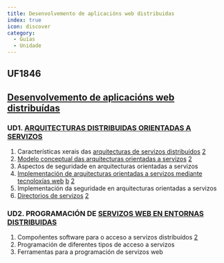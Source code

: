 ```yaml
---
title: Desenvolvemento de aplicacións web distribuidas 
index: true
icon: discover
category:
  - Guías
  - Unidade
---
```


## UF1846

## [Desenvolvemento de aplicacións web distribuídas](https://issuu.com/certiaeditorial/docs/uf1846-desarrollo-aplicaciones-web-distribuidas)

### UD1. [ARQUITECTURAS DISTRIBUIDAS ORIENTADAS A SERVIZOS](https://aws.amazon.com/es/what-is/service-oriented-architecture/)

1. Características xerais das [arquitecturas de servizos distribuídos](https://www.atlassian.com/es/microservices/microservices-architecture/distributed-architecture) [2](https://kinsta.com/es/blog/arquitectura-aplicaciones-web/)
2. [Modelo conceptual das arquitecturas orientadas a servizos](https://www.ibm.com/mx-es/topics/soa) [2](https://blog.powerdata.es/el-valor-de-la-gestion-de-datos/bid/394446/Los-principios-de-la-arquitectura-orientada-a-servicios)
3. Aspectos de seguridade en arquitecturas orientadas a servizos
4. [Implementación de arquitecturas orientadas a servizos mediante tecnoloxías web](https://www.bilib.es/actualidad/blog/noticia/articulo/arquitectura-web-soa-vs-microservices-aplicaciones-y-diferencias/) [b](https://www.redhat.com/es/topics/cloud-native-apps/what-is-service-oriented-architecture) [2](https://www.disrupciontecnologica.com/arquitectura-de-servicios-web/)
5. Implementación da seguridade en arquitecturas orientadas a servizos
6. [Directorios de servizos](https://cloud.google.com/service-directory/docs/overview) [2](https://www.crehana.com/blog/transformacion-digital/que-es-web-service/)

### UD2. PROGRAMACIÓN DE [SERVIZOS WEB EN ENTORNAS DISTRIBUIDAS](https://www.ionos.es/digitalguide/servidores/know-how/que-es-la-computacion-distribuida/)

1. Compoñentes software para o acceso a servizos distribuídos [2](https://www.lifeder.com/sistemas-distribuidos/)
2. Programación de diferentes tipos de acceso a servizos
3. Ferramentas para a programación de servizos web
